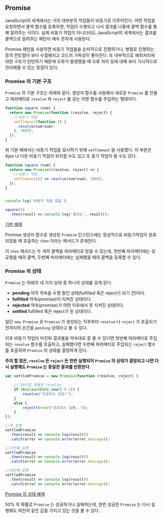 ## Promise

JavaScript의 세계에서는 거의 대부분의 작업들이 비동기로 이루어진다. 어떤 작업을 요청하면서 콜백 함수를 등록하면, 작업이 수행되고 나서 결과를 나중에 콜백 함수를 통해 알려주는 식이다. 실제 비동기 작업이 아니더라도 JavaScript의 세계에서는 결과를 콜백으로 알려주는 패턴이 매우 흔하게 사용된다.

Promise 패턴을 사용하면 비동기 작업들을 순차적으로 진행하거나, 병렬로 진행하는 등의 컨트럴이 보다 수월해지고 코드의 가독성이 좋아진다. 또 내부적으로 예외처리에 대한 구조가 탄탄하기 때문에 오류가 발생했을 때 오류 처리 등에 대해 보다 가시적으로 관리해줄 수 있는 장점이 있다.


### Promise 의 기본 구조

`Promise` 의 기본 구조는 아래와 같다. 생성자 함수를 사용해서 새로운 `Promise` 를 만들고 파라메터로 `resolve` 와 `reject` 를 갖는 익명 함수를 주입하는 형태이다.

```javascript
function square (num) {
  return new Promise(function (resolve, reject) {
    //비동기 작업
    setTimeout(function () {
      resolve(num*num);
    }, 3000);
  });
}
```

위 기본 예에서는 비동기 작업을 묘사하기 위해 `setTimeout` 을 사용했다. 이 부분은 Ajax 나 다른 비동기 작업이 위치할 수도 있고 또 동기 작업이 될 수도 있다.

```javascript
function square (num) {
  return new Promise((resolve, reject) => {
    //비동기 작업
    setTimeout(() => resolve(num*num), 3000);
  });
}


console.log('비동기 작업 호출');

square(5)
  .then(result => console.log('결과는', result));
```

[기본 예제](http://jsbin.com/nidado/edit?js,console)

Promise 생성자 함수로 생성된 `Promise` 인스턴스에는 정상적으로 비동기작업이 완료되었을 때 호출하는 `then` 이라는 메서드가 존재한다.

이 `then` 메서드는 두 개의 콜백을 파라메터로 받을 수 있는데, 첫번째 파라메터에는 성공했을 때의 콜백, 두번째 파라메터에는 실패했을 때의 콜백을 등록할 수 있다.


### Promise 의 상태

`Promise` 는 아래의 네 가지 상태 중 하나의 상태를 갖게 된다.

- **pending** 아직 약속을 수행 중인 상태(fulfilled 혹은 reject가 되기 전)이다.
- **fulfilled** 약속(promise)이 지켜진 상태이다.
- **rejected** 약속(promise)가 어떤 이유에서 못 지켜진 상태이다.
- **settled** fulfilled 혹은 reject가 된 상태이다.

일단 `new Promise` 로 `Promise` 가 생성되는 직후부터 `resolve` 나 `reject` 가 호출되기 전까지의 순간을 `pending` 상태라고 볼 수 있다.

이후 비동기 작업이 마친뒤 결과물을 약속대로 잘 줄 수 있다면 첫번째 파라메터로 주입되는 `resolve` 함수를 호출하고, 실패했다면 두번째 파라메터로 주입되는 `reject` 함수를 호출하여 `Promise` 의 상태를 결정하게 된다.

**주의 할 점은, `resolve` 든 `reject` 든 한번 실행되어 `Promise` 의 상태가 결정되고 나면 다시 실행해도 `Promise` 는 동일한 결과를 반환한다.**

```javascript
var settledPromise = new Promise(function (resolve, reject) {

	// 50프로 확률로 resolve
	if (Boolean(Date.now() % 2)) {
		resolve("프로미스 성공!");  
	}
	else {
		reject(Error("프로미스 실패.."));
	}
});

//첫 실행
settledPromise
  .then(result => console.log(result))
  .catch(error => console.error(error.message));

//두번째 실행
settledPromise
  .then(result => console.log(result))
  .catch(error => console.error(error.message));

//세번째 실행
settledPromise
  .then(result => console.log(result))
  .catch(error => console.error(error.message));

```

[Promise 의 상태 예제](http://jsbin.com/yonuqo/edit?js,console)

50% 의 확률로 `Promise` 는 성공하거나 실패하는데, 한번 성공한 `Promise` 는 다시 실행해도 여전히 같은 값을 가지고 있는 것을 볼 수 있다.
